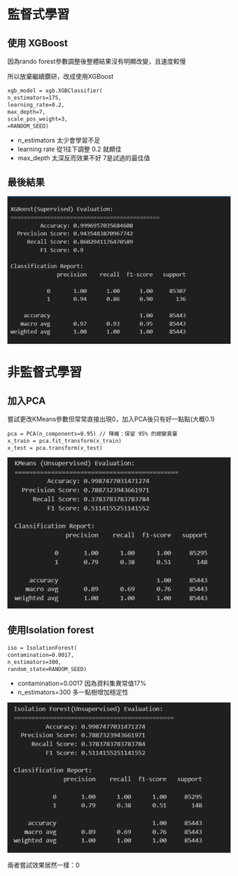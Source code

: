 # 監督式學習
## 使用 XGBoost
因為rando forest參數調整後整體結果沒有明顯改變，且速度較慢

所以放棄繼續鑽研，改成使用XGBoost

>
    xgb_model = xgb.XGBClassifier(
    n_estimators=175,
    learning_rate=0.2,
    max_depth=7,
    scale_pos_weight=3, 
    =RANDOM_SEED)
>

>
 * n_estimators 太少會學習不足
* learning rate 從1往下調整 0.2 就頗佳
* max_depth 太深反而效果不好 7是試過的最佳值

## 最後結果
![alt text](image.png)

# 非監督式學習
## 加入PCA
嘗試更改KMeans參數但常常直接出現0，加入PCA後只有好一點點(大概0.1)
>   
    pca = PCA(n_components=0.95) // 降維：保留 95% 的總變異量
    x_train = pca.fit_transform(x_train)
    x_test = pca.transform(x_test)
>
![alt text](image-1.png)
## 使用Isolation forest
>
    iso = IsolationForest(
    contamination=0.0017,
    n_estimators=300,
    random_state=RANDOM_SEED)
>
* contamination=0.0017 因為資料集異常值17%
* n_estimators=300 多一點樹增加穩定性

![alt text](image-2.png)

兩者嘗試效果居然一樣：0
